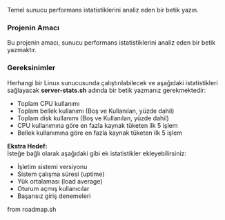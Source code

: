 Temel sunucu performans istatistiklerini analiz eden bir betik yazın.

### **Projenin Amacı**

Bu projenin amacı, sunucu performans istatistiklerini analiz eden bir betik yazmaktır.

### **Gereksinimler**

Herhangi bir Linux sunucusunda çalıştırılabilecek ve aşağıdaki istatistikleri sağlayacak **server-stats.sh** adında bir betik yazmanız gerekmektedir:

- Toplam CPU kullanımı
- Toplam bellek kullanımı (Boş ve Kullanılan, yüzde dahil)
- Toplam disk kullanımı (Boş ve Kullanılan, yüzde dahil)
- CPU kullanımına göre en fazla kaynak tüketen ilk 5 işlem
- Bellek kullanımına göre en fazla kaynak tüketen ilk 5 işlem

**Ekstra Hedef:**  
İsteğe bağlı olarak aşağıdaki gibi ek istatistikler ekleyebilirsiniz:

- İşletim sistemi versiyonu
- Sistem çalışma süresi (uptime)
- Yük ortalaması (load average)
- Oturum açmış kullanıcılar
- Başarısız giriş denemeleri

from roadmap.sh